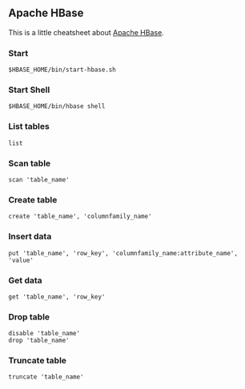 ## Apache HBase

This is a little cheatsheet about [Apache HBase](https://hbase.apache.org).

### Start
```
$HBASE_HOME/bin/start-hbase.sh 
```

### Start Shell
```
$HBASE_HOME/bin/hbase shell
```

### List tables
```
list
```

### Scan table
```
scan 'table_name'
```

### Create table
```
create 'table_name', 'columnfamily_name'
```

### Insert data
```
put 'table_name', 'row_key', 'columnfamily_name:attribute_name', 'value'
```

### Get data
```
get 'table_name', 'row_key'
```

### Drop table
```
disable 'table_name'
drop 'table_name'
```

### Truncate table
```
truncate 'table_name'
```
